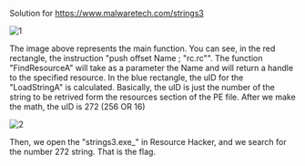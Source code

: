 Solution for https://www.malwaretech.com/strings3


![1](https://user-images.githubusercontent.com/26321974/45547290-24e98180-b7d5-11e8-9f6c-3b8537308216.png)

The image above represents the main function.
You can see, in the red rectangle, the instruction "push    offset Name     ; "rc.rc"". The function "FindResourceA" will take as a parameter
the Name and will return a handle to the specified resource. In the blue rectangle, the uID for the "LoadStringA" is calculated. Basically,
the uID is just the number of the string to be retrived form the resources section of the PE file. After we make the math, the uID is 272 (256 OR 16)

![2](https://user-images.githubusercontent.com/26321974/45547848-156b3800-b7d7-11e8-8d99-59b5c2e8fd70.png)


Then, we open the "strings3.exe_" in Resource Hacker, and we search for the number 272 string. That is the flag.
